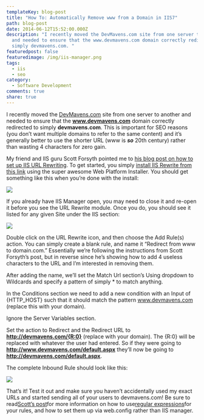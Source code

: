 ```yaml
---
templateKey: blog-post
title: "How To: Automatically Remove www from a Domain in IIS7"
path: blog-post
date: 2014-06-12T15:52:00.000Z
description: "I recently moved the DevMavens.com site from one server to another
  and needed to ensure that the www.devmavens.com domain correctly redirected to
  simply devmavens.com. "
featuredpost: false
featuredimage: /img/iis-manager.png
tags:
  - iis
  - seo
category:
  - Software Development
comments: true
share: true
---
```

I recently moved the [DevMavens.com](http://devmavens.com/) site from one server to another and needed to ensure that the **www.devmavens.com** domain correctly redirected to simply **devmavens.com**. This is important for SEO reasons (you don’t want multiple domains to refer to the same content) and it’s generally better to use the shorter URL (www is ***so*** 20th century) rather than wasting 4 characters for zero gain.

My friend and IIS guru Scott Forsyth pointed me to [his blog post on how to set up IIS URL Rewriting](http://weblogs.asp.net/owscott/archive/2009/11/27/iis-url-rewrite-rewriting-non-www-to-www.aspx). To get started, you simply [install IIS Rewrite from this link](http://www.iis.net/expand/URLRewrite) using the super awesome Web Platform Installer. You should get something like this when you’re done with the install:

![](/img/web_platform.png)

If you already have IIS Manager open, you may need to close it and re-open it before you see the URL Rewrite module. Once you do, you should see it listed for any given Site under the IIS section:

![](/img/iis-manager.png)

Double click on the URL Rewrite icon, and then choose the Add Rule(s) action. You can simply create a blank rule, and name it “Redirect from www to domain.com.” Essentially we’re following the instructions from Scott Forsyth’s post, but in reverse since he’s showing how to add 4 useless characters to the URL and I’m interested in removing them.

After adding the name, we’ll set the Match Url section’s Using dropdown to Wildcards and specify a pattern of simply * to match anything.

In the Conditions section we need to add a new condition with an Input of {HTTP_HOST} such that it should match the pattern www.devmavens.com (replace this with your domain).

Ignore the Server Variables section.

Set the action to Redirect and the Redirect URL to **http://devmavens.com/{R:0}** (replace with your domain). The {R:0} will be replaced with whatever the user had entered. So if they were going to **http://www.devmavens.com/default.aspx** they’ll now be going to **<http://devmavens.com/default.aspx>**.

The complete Inbound Rule should look like this:

![](/img/inbound-rule.png)

That’s it! Test it out and make sure you haven’t accidentally used my exact URLs and started sending all of your users to devmavens.com! Be sure to read[Scott’s post](http://weblogs.asp.net/owscott/archive/2009/11/27/iis-url-rewrite-rewriting-non-www-to-www.aspx)for more information on how to use[regular expressions](http://regexlib.com/)for your rules, and how to set them up via web.config rather than IIS manager.